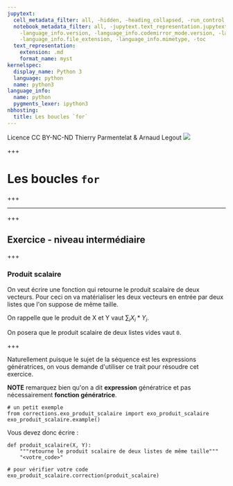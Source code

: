 ```yaml
---
jupytext:
  cell_metadata_filter: all, -hidden, -heading_collapsed, -run_control, -trusted
  notebook_metadata_filter: all, -jupytext.text_representation.jupytext_version, -jupytext.text_representation.format_version,
    -language_info.version, -language_info.codemirror_mode.version, -language_info.codemirror_mode,
    -language_info.file_extension, -language_info.mimetype, -toc
  text_representation:
    extension: .md
    format_name: myst
kernelspec:
  display_name: Python 3
  language: python
  name: python3
language_info:
  name: python
  pygments_lexer: ipython3
nbhosting:
  title: Les boucles `for`
---
```


<div class="licence">
<span>Licence CC BY-NC-ND</span>
<span>Thierry Parmentelat &amp; Arnaud Legout</span>
<span><img src="media/both-logos-small-alpha.png" /></span>
</div>

+++

# Les boucles `for`

+++

******

+++

## Exercice - niveau intermédiaire

+++

### Produit scalaire

On veut écrire une fonction qui retourne le produit scalaire de deux vecteurs. Pour ceci on va matérialiser les deux vecteurs en entrée par deux listes que l'on suppose de même taille.

On rappelle que le produit de X et Y vaut $\sum_{i} X_i * Y_i$.

On posera que le produit scalaire de deux listes vides vaut `0`.

+++

Naturellement puisque le sujet de la séquence est les expressions génératrices, on vous demande d'utiliser ce trait pour résoudre cet exercice.

**NOTE** remarquez bien qu'on a dit **expression** génératrice et pas nécessairement **fonction génératrice**.

```{code-cell} ipython3
# un petit exemple
from corrections.exo_produit_scalaire import exo_produit_scalaire
exo_produit_scalaire.example()
```

Vous devez donc écrire :

```{code-cell} ipython3
def produit_scalaire(X, Y): 
    """retourne le produit scalaire de deux listes de même taille"""
    "<votre_code>"
```

```{code-cell} ipython3
# pour vérifier votre code
exo_produit_scalaire.correction(produit_scalaire)
```
